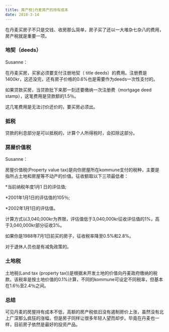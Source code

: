 ```yaml
---
title: 房产税|丹麦房产的持有成本
date: 2018-3-14
---
```


在丹麦买房子不只是交钱、收房那么简单，房子买了还以一大堆杂七杂八的费用，房产税就是重要一项。

### 地契（deeds）

Susanne：

在丹麦买房，买家必须要支付注册地契（ title deeds）的费用。注册费是1400kr，这还没完，还有房子价格的0.6%也是需要作为deeds一次性支付的。

如果贷款买房，当贷款批下来那一刻还要缴纳一次注册费（mortgage deed stamp），这笔费用是贷款额的1.5％。

这几笔费用是无法讨价还价的，要买房必须出。

### 抵税

贷款的利息部分是可以抵税的，计算个人所得税时，会扣除这部分。


### 房屋价值税

Susanne：

房屋价值税(Property value tax)是向你房屋所在kommune支付的税种，主要是指所占土地和房屋等不动产的价值。征收额取以下三项最低者：

*当前纳税年度1月1 日的评估值;

*2001年1月1日的评估值的105％;

*2002年1月1日的评估值。

计算方式以3,040,000kr为界限，评估值低于3,040,000kr征收评估值的1%，高于3,040,000kr部分征收3%。

如果你是1988年7月1日前买的房子，征收税率降至0.5%和2.8%。

对于退休人员也是有减免政策的。


### 土地税

土地税(Land tax (property tax))是根据未开发土地的价值向丹麦政府缴纳的税款。该税率是按土地价值的0.1%计算，不同的kommune可设定不同税率，但基本在1.6％至2.4％之间。

### 总结

可见丹麦的房屋持有成本不低，高额的房产税依旧没有遏制房价上涨，虽然没有北上广深那么疯狂的涨幅，但是房子同样让很多年轻人望而却步。毕竟在丹麦也一样，目前房子依然是最好的投资产品。
